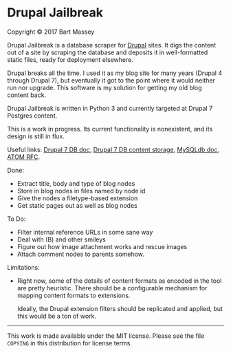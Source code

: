 # Drupal Jailbreak
Copyright &copy; 2017 Bart Massey

Drupal Jailbreak is a database scraper for
[Drupal](http://drupal.org) sites. It digs the content out
of a site by scraping the database and deposits it in
well-formatted static files, ready for deployment elsewhere.

Drupal breaks all the time. I used it as my blog site for
many years (Drupal 4 through Drupal 7), but eventually it
got to the point where it would neither run nor upgrade.
This software is my solution for getting my old blog content
back.

Drupal Jailbreak is written in Python 3 and currently
targeted at Drupal 7 Postgres content.

This is a work in progress. Its current functionality is
nonexistent, and its design is still in flux.

Useful links:
[Drupal 7 DB doc](http://www.drupal.org/node/1785994#d7),
[Drupal 7 DB content storage](http://drupal.stackexchange.com/a/6791),
[MySQLdb doc](http://mysqlclient.readthedocs.io),
[ATOM RFC](http://tools.ietf.org/html/rfc4287).

Done:

* Extract title, body and type of blog nodes
* Store in blog nodes in files named by node id
* Give the nodes a filetype-based extension
* Get static pages out as well as blog nodes

To Do:

* Filter internal reference URLs in some sane way
* Deal with (B) and other smileys
* Figure out how image attachment works and rescue images
* Attach comment nodes to parents somehow.

Limitations:

* Right now, some of the details of content formats as
  encoded in the tool are pretty heuristic.  There
  should be a configurable mechanism for mapping content
  formats to extensions.

  Ideally, the Drupal extension filters should be replicated
  and applied, but this would be a ton of work.

----

This work is made available under the MIT license. Please
see the file `COPYING` in this distribution for license terms.
